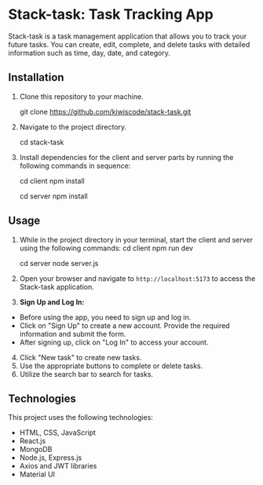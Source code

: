 # Stack-task: Task Tracking App

Stack-task is a task management application that allows you to track your future tasks. You can create, edit, complete, and delete tasks with detailed information such as time, day, date, and category.

## Installation

1. Clone this repository to your machine.

   git clone https://github.com/kiwiscode/stack-task.git

2. Navigate to the project directory.

   cd stack-task

3. Install dependencies for the client and server parts by running the following commands in sequence:

   cd client
   npm install

   cd server
   npm install

## Usage

1. While in the project directory in your terminal, start the client and server using the following commands:
   cd client
   npm run dev

   cd server
   node server.js

2. Open your browser and navigate to `http://localhost:5173` to access the Stack-task application.
3. **Sign Up and Log In:**

- Before using the app, you need to sign up and log in.
- Click on "Sign Up" to create a new account. Provide the required information and submit the form.
- After signing up, click on "Log In" to access your account.

4. Click "New task" to create new tasks.
5. Use the appropriate buttons to complete or delete tasks.
6. Utilize the search bar to search for tasks.

## Technologies

This project uses the following technologies:

- HTML, CSS, JavaScript
- React.js
- MongoDB
- Node.js, Express.js
- Axios and JWT libraries
- Material UI
